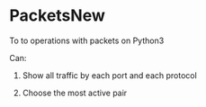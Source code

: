 # PacketsNew

To to operations with packets on Python3

Can: 
   1. Show all traffic by each port and each protocol

   2. Choose the most active pair
